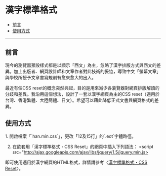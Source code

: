 # 漢字標準格式

*   [前言][qianyan]
*   [使用方式][shiyong_fangshi]

[qianyan]: #qianyan
[shiyong_fangshi]: #shiyong_fangshi
* * *

<h2 id="qianyan">前言</h2>
現今的瀏覽器預設樣式都是以顯示「西文」為主，忽略了漢字排版方式與西文的差異。加上出版者、網頁設計師和文章作者對此技術的妥協，導致中文「螢幕文章」與學校所授予文章書寫規則有愈來愈大的出入。

最近有個CSS reset的概念突然興起，目的是用來減少各瀏覽器對網頁排版解讀的分歧和差異。我沿用這個想法，設計了一套以漢字網頁為主的CSS reset（適用於台灣、香港繁體、大陸簡體、日文）。希望可以藉此降低正式文書與網頁格式的差異。

<h2 id="shiyong_fangshi">使用方式</h2>
1. 開啟檔案「`han.min.css`」，更改「12及15行」的`.eot`字體路徑。

2. 在欲套用「漢字標準格式・CSS Reset」的網頁中插入下列語法：
        <link rel="stylesheet" media="all" href="./han.min.css">
        <script src="http://ajax.googleapis.com/ajax/libs/jquery/1.5/jquery.min.js></script>
        <script src="./han.min.js"></script>

即可使用適用於漢字網頁的HTML格式，詳情請參考〈[漢字標準格式・CSS Reset](http://ethantw.net/projects/han/)〉。